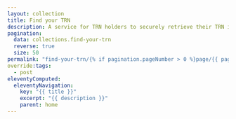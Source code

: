 ```yaml
---
layout: collection
title: Find your TRN
description: A service for TRN holders to securely retrieve their TRN if they’ve forgotten it
pagination:
  data: collections.find-your-trn
  reverse: true
  size: 50
permalink: "find-your-trn/{% if pagination.pageNumber > 0 %}page/{{ pagination.pageNumber + 1 }}{% endif %}/"
override:tags:
  - post
eleventyComputed:
  eleventyNavigation:
    key: "{{ title }}"
    excerpt: "{{ description }}"
    parent: home
---
```

